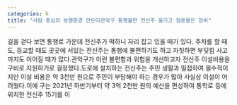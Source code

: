 ```yaml
---
categories: h
title: "사람 중심의 보행환경 만든다관악구 통행불편 전신주 옮기고 점용물은 정비"
---
```

길을 걷다 보면 통행로 가운데 전신주가 떡하니 자리 잡고 있을 때가 있다. 주차를 할 때도, 등교할 때도 곳곳에 서있는 전신주는 통행에 불편하기도 하고 자칫하면 부딪힘 사고까지도 이어질 때가 많다.관악구가 이런 불편함과 위험을 개선하고자 전신주 이설비용을 구비로 지원하기로 결정했다.도로에 설치하는 전신주는 주민 생활과 밀접하여 필수적이지만 이설 비용은 약 3천만 원으로 주민이 부담해야 하는 경우가 많아 사실상 이설이 어려웠다.이에 구는 2021년 하반기부터 약 3억 2천만 원의 예산을 편성하여 통학로 등에 위치한 전신주 15기를 이
